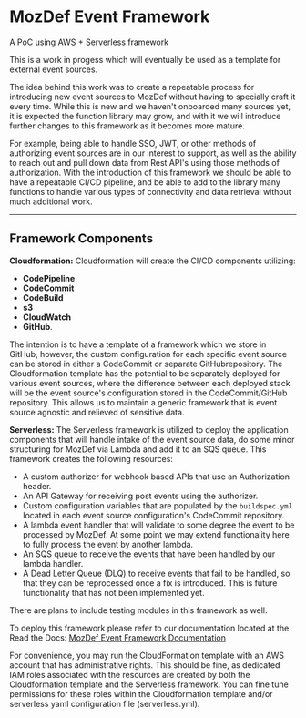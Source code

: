 # MozDef Event Framework

A PoC using AWS + Serverless framework

This is a work in progess which will eventually be used as a template for external event sources.

The idea behind this work was to create a repeatable process for introducing new event sources to MozDef without having to specially craft it every time. While this is new and we haven't onboarded many sources yet, it is expected the function library may grow, and with it we will introduce further changes to this framework as it becomes more mature. 

For example, being able to handle SSO, JWT, or other methods of authorizing event sources are in our interest to support, as well as the ability to reach out and pull down data from Rest API's using those methods of authorization. With the introduction of this framework we should be able to have a repeatable CI/CD pipeline, and be able to add to the library many functions to handle various types of connectivity and data retrieval without much additional work.
___
## Framework Components

__Cloudformation:__ Cloudformation will create the CI/CD components utilizing:
- __CodePipeline__
- __CodeCommit__
- __CodeBuild__
- __s3__
- __CloudWatch__
- __GitHub__.

The intention is to have a template of a framework which we store in GitHub, however, the custom configuration for each specific event source can be stored in  either a CodeCommit or separate GitHubrepository. The Cloudformation template has the potential to be separately deployed for various event sources, where the difference between each deployed stack will be the event source's configuration stored in the CodeCommit/GitHub repository. This allows us to maintain a generic framework that is event source agnostic and relieved of sensitive data. 

__Serverless:__ The Serverless framework is utilized to deploy the application components that will handle intake of the event source data, do some minor structuring for MozDef via Lambda and add it to an SQS queue. 
This framework creates the following resources:
 - A custom authorizer for webhook based APIs that use an Authorization header.
 - An API Gateway for receiving post events using the authorizer.
 - Custom configuration variables that are populated by the `buildspec.yml` located in each event source configuration's CodeCommit repository.
 - A lambda event handler that will validate to some degree the event to be processed by MozDef. At some point we may extend functionality here to fully process the event by another lambda.
 - An SQS queue to receive the events that have been handled by our lambda handler.
 - A Dead Letter Queue (DLQ) to receive events that fail to be handled, so that they can be reprocessed once a fix is introduced. This is future functionality that has not been implemented yet.

There are plans to include testing modules in this framework as well.

To deploy this framework please refer to our documentation located at the Read the Docs:
[MozDef Event Framework Documentation]("https://mozdef-event-framework.readthedocs.io/en/latest/")

For convenience, you may run the CloudFormation template with an AWS account that has administrative rights. This should be fine, as dedicated IAM roles associated with the resources are created by both the Cloudformation template and the Serverless framework. You can fine tune permissions for these roles within the Cloudformation template and/or serverless yaml configuration file (serverless.yml).
